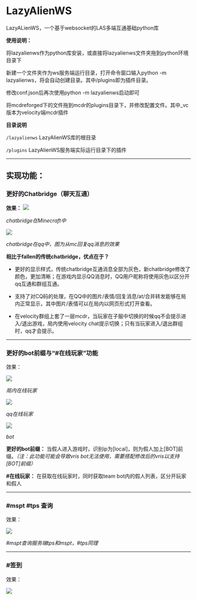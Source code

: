 # LazyAlienWS

LazyALienWS，一个基于websocket的LAS多端互通基础python库

**使用说明：**

将lazyalienws作为python库安装，或直接将lazyalienws文件夹拖到python环境目录下

新建一个文件夹作为ws服务端运行目录，打开命令窗口输入python -m lazyalienws，将会自动创建目录。其中/plugins即为插件目录。

修改conf.json后再次使用python -m lazyalienws启动即可

将mcdreforged下的文件拖到mcdr的plugins目录下，并修改配置文件。其中_vc版本为velocity端mcdr插件

**目录说明**

`/lazyalienws` LazyAlienWS库的根目录

`/plugins` LazyAlienWS服务端实际运行目录下的插件

---

## 实现功能：

### 更好的Chatbridge（聊天互通）

**效果：**
<img src="https://docimg7.docs.qq.com/image/AgAABa2v9CWS_8vLpMJJWa541-P-dZVM.webp?w=1256&h=687">

*chatbridge在Minecraft中*

<img src="https://docimg7.docs.qq.com/image/AgAABa2v9CX6cNvgM15DMZsdmyO0GAIV.webp?w=658&h=470">

*chatbridge在qq中，图为从mc回复qq消息的效果*

**相比于fallen的传统chatbridge，优点在于？**

- 更好的显示样式，传统chatbridge互通消息全部为灰色，新chatbridge修改了颜色，更加清晰；在游戏内显示QQ消息时，QQ用户昵称将使用灰色以区分开qq互通和群组互通。

- 支持了对CQ码的处理，在QQ中的图片/表情/回复消息/at/合并转发能够在局内正常显示，其中图片/表情可以在局内以网页形式打开查看。

- 在velocity群组上套了一层mcdr，当玩家在子服中切换的时候qq不会提示进入/退出游戏，局内使用velocity chat提示切换；只有当玩家进入/退出群组时，qq才会提示。
---
### 更好的bot前缀与“#在线玩家”功能

效果：

<img src="https://docimg7.docs.qq.com/image/AgAABa2v9CX4xBewM61Gwo0AymTm6TIJ.webp?w=562&h=540">

*局内在线玩家*

<img src="https://docimg7.docs.qq.com/image/AgAABa2v9CX8ShRdM1JBYIYxCTMw4W5f.webp?w=684&h=705">

*qq在线玩家*

<img src="https://docimg7.docs.qq.com/image/AgAABa2v9CXecLRbZ7BLjqFgZH2F3BGt.webp?w=549&h=50">

*bot*

**更好的bot前缀：** 当假人进入游戏时，识别ip为[local]，则为假人加上[BOT]前缀。*（注：此功能可能会导致vris bot无法使用，需要搭配修改后的vris以支持[BOT]前缀）*

**#在线玩家：** 在获取在线玩家时，同时获取team bot内的假人列表，区分开玩家和假人

---

### #mspt #tps 查询

效果：

<img src="https://docimg7.docs.qq.com/image/AgAABa2v9CWDgmsFr5RN3YuG-Le5l7u8.webp?w=690&h=618">

*#mspt查询服务端tps和mspt，#tps同理*

---

### #签到

效果：

<img src="https://docimg7.docs.qq.com/image/AgAABa2v9CWEEOXHPtZPsJrDz4mANIes.webp?w=710&h=401">

